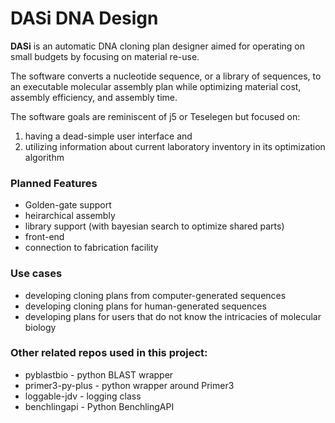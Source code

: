 # DASi DNA Design

**DASi** is an automatic DNA cloning plan designer aimed for operating on small budgets
by focusing on material
re-use.

The software converts a nucleotide sequence, or a library of sequences, to an executable
 molecular assembly plan while
optimizing material cost, assembly efficiency, and assembly time.

The software goals are reminiscent of j5 or Teselegen but focused on:
1. having a dead-simple user interface and
1. utilizing information about current laboratory inventory in its optimization
algorithm

### Planned Features

* Golden-gate support
* heirarchical assembly
* library support (with bayesian search to optimize shared parts)
* front-end
* connection to fabrication facility

### Use cases

* developing cloning plans from computer-generated sequences
* developing cloning plans for human-generated sequences
* developing plans for users that do not know the intricacies of molecular biology

### Other related repos used in this project:

* pyblastbio - python BLAST wrapper
* primer3-py-plus - python wrapper around Primer3
* loggable-jdv - logging class
* benchlingapi - Python BenchlingAPI
